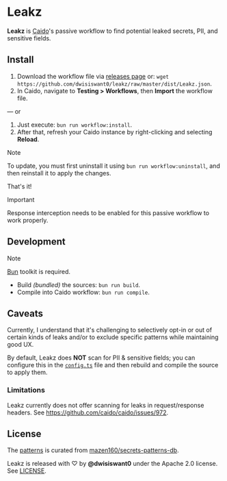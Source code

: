# Leakz

**Leakz** is [Caido](https://caido.io)'s passive workflow to find potential leaked secrets, PII, and sensitive fields.

## Install

1. Download the workflow file via [releases page](https://github.com/dwisiswant0/leakz-passive-workflow/releases) or: `wget https://github.com/dwisiswant0/leakz/raw/master/dist/Leakz.json`.
1. In Caido, navigate to **Testing > Workflows**, then **Import** the workflow file.

— or

1. Just execute: `bun run workflow:install`.
1. After that, refresh your Caido instance by right-clicking and selecting **Reload**.

> [!NOTE]
> To update, you must first uninstall it using `bun run workflow:uninstall`,
> and then reinstall it to apply the changes.

That's it!

> [!IMPORTANT]
> Response interception needs to be enabled for this passive workflow to work properly.

## Development

> [!NOTE]
> [Bun](https://bun.sh) toolkit is required.

* Build _(bundled)_ the sources: `bun run build`.
* Compile into Caido workflow: `bun run compile`.

## Caveats

Currently, I understand that it's challenging to selectively opt-in or out of certain kinds of leaks and/or to exclude specific patterns while maintaining good UX.

By default, Leakz does **NOT** scan for PII & sensitive fields; you can configure this in the [`config.ts`](/src/config.ts) file and then rebuild and compile the source to apply them.

### Limitations

Leakz currently does not offer scanning for leaks in request/response headers. See https://github.com/caido/caido/issues/972.

## License

The [patterns](/src/db.json) is curated from [mazen160/secrets-patterns-db](https://github.com/mazen160/secrets-patterns-db).

Leakz is released with ♡ by **@dwisiswant0** under the Apache 2.0 license. See [LICENSE](/LICENSE).